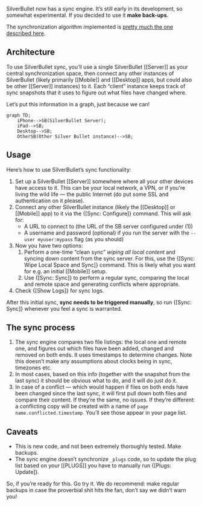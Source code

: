 SilverBullet now has a sync engine. It’s still early in its development, so somewhat experimental. If you decided to use it **make back-ups**.

The synchronization algorithm implemented is [pretty much the one described here](https://unterwaditzer.net/2016/sync-algorithm.html).

## Architecture
To use SilverBullet sync, you’ll use a single SilverBullet [[Server]] as your central synchronization space, then connect any other instances of SilverBullet (likely primarily [[Mobile]] and [[Desktop]] apps, but could also be other [[Server]] instances) to it. Each “client” instance keeps track of sync snapshots that it uses to figure out what files have changed where.

Let’s put this information in a graph, just because we can!

```mermaid
graph TD;
    iPhone-->SB(SilverBullet Server);
    iPad-->SB;
    Desktop-->SB;
    OtherSB(Other Silver Bullet instance)-->SB;
```

## Usage
Here’s how to use SilverBullet’s sync functionality:

1. Set up a SilverBullet [[Server]] somewhere where all your other devices have access to it. This can be your local network, a VPN, or if you’re living the wild life — the public Internet (do put some SSL and authentication on it please).
2. Connect any other SilverBullet instance (likely the [[Desktop]] or [[Mobile]] app) to it via the {[Sync: Configure]} command. This will ask for:
   * A URL to connect to (the URL of the SB server configured under (1))
   * A username and password (optional) if you run the server with the `--user myuser:mypass` flag (as you should)
3. Now you have two options:
    1. Perform a one-time “clean sync” _wiping all local content_ and syncing down content from the sync server. For this, use the {[Sync: Wipe Local Space and Sync]} command. This is likely what you want for e.g. an initial [[Mobile]] setup.
    2. Use {[Sync: Sync]} to perform a regular sync, comparing the local and remote space and generating conflicts where appropriate.
3. Check {[Show Logs]} for sync logs.

After this initial sync, **sync needs to be triggered manually**, so run {[Sync: Sync]} whenever you feel a sync is warranted.

## The sync process
1. The sync engine compares two file listings: the local one and remote one, and figures out which files have been added, changed and removed on both ends. It uses timestamps to determine changes. Note this doesn’t make any assumptions about clocks being in sync, timezones etc.
2. In most cases, based on this info (together with the snapshot from the last sync) it should be obvious what to do, and it will do just do it.
3. In case of a conflict — which would happen if files on both ends have been changed since the last sync, it will first pull down both files and compare their content. If they’re the same, no issues. If they’re different: a conflicting copy will be created with a name of `page name.conflicted.timestamp`. You’ll see those appear in your page list.

## Caveats
* This is new code, and not been extremely thoroughly tested. Make backups.
* The sync engine doesn’t synchronize `_plugs` code, so to update the plug list based on your [[PLUGS]] you have to manually run {[Plugs: Update]}.

So, if you’re ready for this. Go try it. We do recommend: make regular backups in case the proverbial shit hits the fan, don’t say we didn’t warn you!